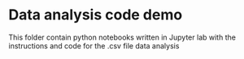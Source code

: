 # Data analysis code demo
This folder contain python notebooks written in Jupyter lab with the instructions and code for the .csv file data analysis
